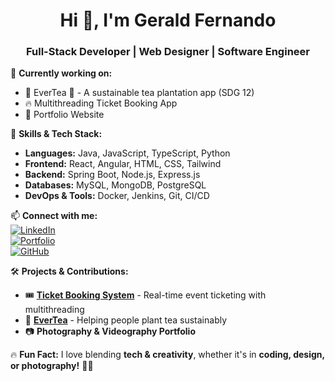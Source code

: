 <h1 align="center">Hi 👋, I'm Gerald Fernando</h1>
<h3 align="center">Full-Stack Developer | Web Designer | Software Engineer</h3>

🌱 **Currently working on:**  
- 🚀 EverTea 🌿 - A sustainable tea plantation app (SDG 12)  
- 🔥 Multithreading Ticket Booking App  
- 🎨 Portfolio Website  

💼 **Skills & Tech Stack:**  
- **Languages:** Java, JavaScript, TypeScript, Python  
- **Frontend:** React, Angular, HTML, CSS, Tailwind  
- **Backend:** Spring Boot, Node.js, Express.js  
- **Databases:** MySQL, MongoDB, PostgreSQL  
- **DevOps & Tools:** Docker, Jenkins, Git, CI/CD  

📫 **Connect with me:**  
[![LinkedIn](https://img.shields.io/badge/LinkedIn-blue?style=for-the-badge&logo=linkedin)](https://linkedin.com/in/yourprofile)  
[![Portfolio](https://img.shields.io/badge/Portfolio-black?style=for-the-badge&logo=firefox)](https://geraldfernando.com)  
[![GitHub](https://img.shields.io/badge/GitHub-black?style=for-the-badge&logo=github)](https://github.com/gerald-fernando)  

🛠 **Projects & Contributions:**  
- 🎟️ **[Ticket Booking System](https://github.com/your-repo-link)** - Real-time event ticketing with multithreading  
- 🌱 **[EverTea](https://github.com/your-repo-link)** - Helping people plant tea sustainably  
- 📷 **Photography & Videography Portfolio**  

🔥 **Fun Fact:** I love blending **tech & creativity**, whether it's in **coding, design, or photography!** 🎨📸  

